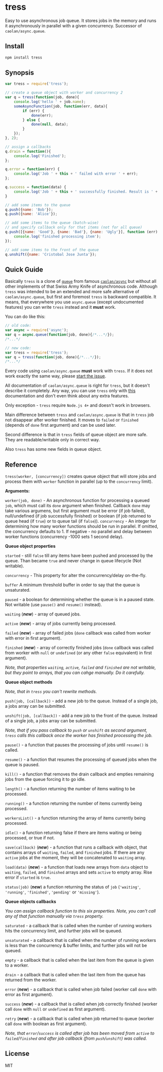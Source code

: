 # tress

Easy to use asynchronous job queue. It stores jobs in the memory and runs it asynchronously in parallel with a given concurrency. Successor of `caolan/async.queue`.

## Install

```bash
npm install tress
```

## Synopsis

```js
var tress = require('tress');

// create a queue object with worker and concurrency 2
var q = tress(function(job, done){
    console.log('hello ' + job.name);
    someAsyncFunction(job, function(err, data){
        if (err) {
            done(err);
        } else {
            done(null, data);
        }
    });
}, 2);

// assign a callbacks
q.drain = function(){
    console.log('Finished');
};

q.error = function(err) {
    console.log('Job ' + this + ' failed with error ' + err);
};

q.success = function(data) {
    console.log('Job ' + this + ' successfully finished. Result is ' + data);
}

// add some items to the queue
q.push({name: 'Bob'});
q.push({name: 'Alice'});

// add some items to the queue (batch-wise)
// and specify callback only for that items (not for all queue)
q.push([{name: 'Good'}, {name: 'Bad'}, {name: 'Ugly'}], function (err) {
    console.log('finished processing item');
});

// add some items to the front of the queue
q.unshift({name: 'Cristobal Jose Junta'});

```

## Quick Guide

Basically `tress` is a clone of [`queue`](http://caolan.github.io/async/docs.html#queue) from famous [`caolan/async`](https://github.com/caolan/async) but without all other implements of that Swiss Army Knife of asynchronous code. Although `tress` was intended to be an extended and more safe alternative of `caolan/async.queue`, but first and foremost `tress` is backward compatible. It means, that everywhere you use `async.queue` (except undocumented features) you can write `tress` instead and it __must__ work.

You can do like this:

```js
// old code:
var async = require('async');
var q = async.queue(function(job, done){/*...*/});
/*...*/

// new code:
var tress = require('tress');
var q = tress(function(job, done){/*...*/});
/*...*/

```

Every code using `caolan/async.queue` __must__ work with `tress`. If it does not work exactly the same way, please [start the issue](https://github.com/astur/tress/issues).

All documentation of `caolan/async.queue` is right for `tress`, but it doesn't describe it completely. Any way, you can use `tress` only with [this](http://caolan.github.io/async/docs.html#queue) documentation and don't even think about any extra features.

Only exception - `tress` require `Node.js 4+` and doesn't work in browsers.

Main difference between `tress` and `caolan/async.queue` is that in `tress` job not disappear after worker finished. It moves to `failed` or `finished` (depends of `done` first argument) and can be used later.

Second difference is that in `tress` fields of queue object are more safe. They are readable/writable only in correct way.

Also `tress` has some new fields in queue object.

## Reference

`tress(worker, [concurrency])` creates queue object that will store jobs and process them with `worker` function in parallel (up to the `concurrency` limit).

__Arguments:__

`worker(job, done)` - An asynchronous function for processing a queued `job`, which must call its `done` argument when finished. Callback `done` may take various argumens, but first argument must be error (if job failed), null/undefined (if job successfully finished) or boolean (if job returned to queue head (if `true`) or to queue tail (if `false`)).
`concurrency` - An integer for determining how many worker functions should be run in parallel. If omitted, the concurrency defaults to 1. If negative - no parallel and delay between worker functions (concurrency -1000 sets 1 second delay).

__Queue object properties__

`started` - still `false` till any items have been pushed and processed by the queue. Than became `true` and never change in queue lifecycle (Not writable).

`concurrency` - This property for alter the concurrency/delay on-the-fly.

`buffer` A minimum threshold buffer in order to say that the queue is unsaturated.

`paused` - a boolean for determining whether the queue is in a paused state. Not writable (use `pause()` and `resume()` instead).

`waiting` (___new___) - array of queued jobs.

`active` (___new___) - array of jobs currently being processed.

`failed` (___new___) - array of failed jobs (`done` callback was called from worker with error in first argument).

`finished` (___new___) - array of correctly finished jobs (`done` callback was called from worker with `null` or `undefined` (or any other `false` equivalent) in first argument).

_Note, that properties `waiting`, `active`, `failed` and `finished` are not writable, but they point to arrays, that you can cahge manually. Do it carefully._

__Queue object methods__

_Note, that in `tress` you can't rewrite methods._

`push(job, [callback])` - add a new job to the queue. Instead of a single job, a jobs array can be submitted.

`unshift(job, [callback])` - add a new job to the front of the queue. Instead of a single job, a jobs array can be submitted.

_Note, that if you pass callback to `push` or `unshift` as second argument, `tress` calls this callback once the worker has finished processing the job._

`pause()` - a function that pauses the processing of jobs until `resume()` is called.

`resume()` - a function that resumes the processing of queued jobs when the queue is paused.

`kill()` - a function that removes the drain callback and empties remaining jobs from the queue forcing it to go idle.

`length()` - a function returning the number of items waiting to be processed.

`running()` - a function returning the number of items currently being processed.

`workersList()` - a function returning the array of items currently being processed.

`idle()` - a function returning false if there are items waiting or being processed, or true if not.

`save(callback)` (___new___) - a function that runs a callback with object, that contains arrays of `waiting`, `failed`, and `finished` jobs. If there are any `active` jobs at the moment, they will be concatenated to `waiting` array.

`load(data)`  (___new___) - a function that loads new arrays from `data` object to `waiting`, `failed`, and `finished` arrays and sets `active` to empty array. Rise error if `started` is `true`.

`status(job)` (___new___) a function returning the status of `job` (`'waiting'`, `'running'`, `'finished'`, `'pending'` or `'missing'`).

__Queue objects callbacks__

_You can assign callback function to this six properties. Note, you can't call any of that function manually via `tress` property._

`saturated` - a callback that is called when the number of running workers hits the concurrency limit, and further jobs will be queued.

`unsaturated` - a callback that is called when the number of running workers is less than the concurrency & buffer limits, and further jobs will not be queued.

`empty` - a callback that is called when the last item from the queue is given to a worker.

`drain` - a callback that is called when the last item from the queue has returned from the worker.

`error` (___new___) - a callback that is called when job failed (worker call `done` with error as first argument).

`success` (___new___) - a callback that is called when job correctly finished (worker call `done` with `null` or `undefined` as first argument).

`retry` (___new___) - a callback that is called when job returned to queue (worker call `done` with boolean as first argument).

_Note, that `error`/`success` is called after job has been moved from `active` to `failed`/`finished` and after job callback (from `push`/`unshift`) was called._

## License

MIT